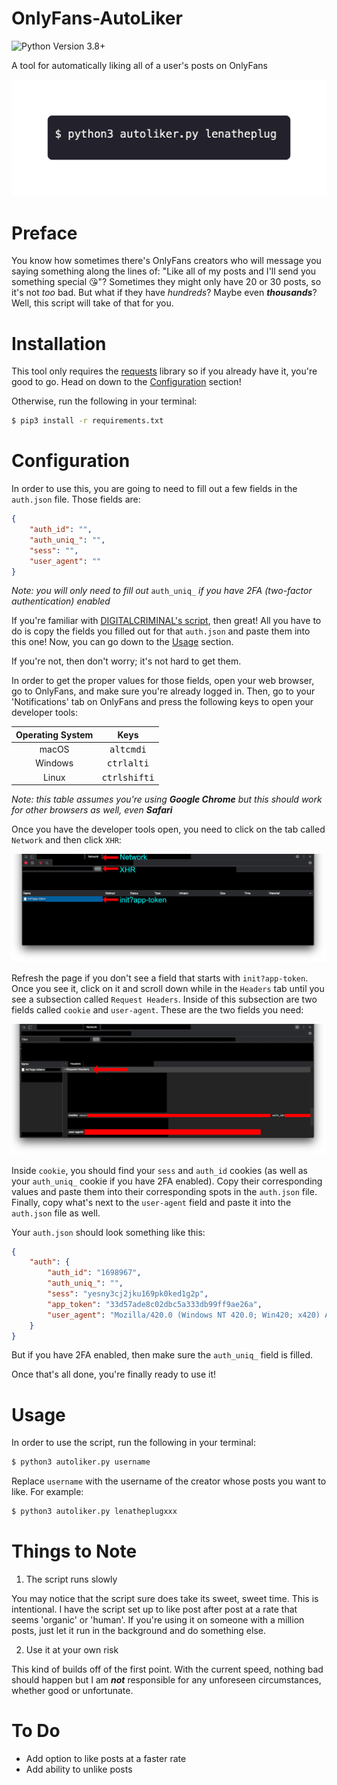# OnlyFans-AutoLiker
![Python Version 3.8+](https://img.shields.io/badge/python-3.8-%2338AFF0)

A tool for automatically liking all of a user's posts on OnlyFans

<img src="https://raw.githubusercontent.com/Amenly/OnlyFans-AutoLiker/main/images/autoliker.gif">

# Preface
You know how sometimes there's OnlyFans creators who will message you saying something along the lines of: "Like all of my posts and I'll send you something special 😘"? Sometimes they might only have 20 or 30 posts, so it's not *too* bad. But what if they have *hundreds*? Maybe even ***thousands***? Well, this script will take of that for you.
 
# Installation
This tool only requires the [requests](https://github.com/psf/requests) library so if you already have it, you're good to go. Head on down to the [Configuration](#configuration) section!
 
Otherwise, run the following in your terminal:
```sh
$ pip3 install -r requirements.txt
```
 
# Configuration
In order to use this, you are going to need to fill out a few fields in the `auth.json` file. Those fields are:

```json
{
    "auth_id": "",
    "auth_uniq_": "",
    "sess": "",
    "user_agent": ""
}
```
*Note: you will only need to fill out* `auth_uniq_` *if you have 2FA (two-factor authentication) enabled*

If you're familiar with [DIGITALCRIMINAL's script](https://github.com/DIGITALCRIMINAL/OnlyFans), then great! All you have to do is copy the fields you filled out for that `auth.json` and paste them into this one! Now, you can go down to the [Usage](#usage) section.

If you're not, then don't worry; it's not hard to get them.

In order to get the proper values for those fields, open your web browser, go to OnlyFans, and make sure you're already logged in. Then, go to your 'Notifications' tab on OnlyFans and press the following keys to open your developer tools:

| Operating System | Keys |
| :----------------: | :----: |
| macOS | <kbd>alt</kbd><kbd>cmd</kbd><kbd>i</kbd> |
| Windows | <kbd>ctrl</kbd><kbd>alt</kbd><kbd>i</kbd> |
| Linux | <kbd>ctrl</kbd><kbd>shift</kbd><kbd>i</kbd> |

*Note: this table assumes you're using **Google Chrome** but this should work for other browsers as well, even **Safari***

Once you have the developer tools open, you need to click on the tab called `Network` and then click `XHR`:

<img src="https://raw.githubusercontent.com/Amenly/OnlyFans-AutoLiker/main/images/network-xhr-init.png">

Refresh the page if you don't see a field that starts with `init?app-token`. Once you see it, click on it and scroll down while in the `Headers` tab until you see a subsection called `Request Headers`. Inside of this subsection are two fields called `cookie` and `user-agent`. These are the two fields you need:

<img src="https://raw.githubusercontent.com/Amenly/OnlyFans-AutoLiker/main/images/cookie-user_agent.png">

Inside `cookie`, you should find your `sess` and `auth_id` cookies (as well as your `auth_uniq_` cookie if you have 2FA enabled). Copy their corresponding values and paste them into their corresponding spots in the `auth.json` file. Finally, copy what's next to the `user-agent` field and paste it into the `auth.json` file as well.

Your `auth.json` should look something like this:

```json
{
    "auth": {
        "auth_id": "1698967",
        "auth_uniq_": "",
        "sess": "yesny3cj2jku169pk0ked1g2p",
        "app_token": "33d57ade8c02dbc5a333db99ff9ae26a",
        "user_agent": "Mozilla/420.0 (Windows NT 420.0; Win420; x420) AppleWebKit/420.420 (KHTML, like Gecko) Chrome/420.420.420.420 Safari/420.420"
    }
}
```

But if you have 2FA enabled, then make sure the `auth_uniq_` field is filled.

Once that's all done, you're finally ready to use it!

# Usage
In order to use the script, run the following in your terminal:

```sh
$ python3 autoliker.py username
```

Replace `username` with the username of the creator whose posts you want to like. For example:

```sh
$ python3 autoliker.py lenatheplugxxx
```

# Things to Note
1. The script runs slowly

You may notice that the script sure does take its sweet, sweet time. This is intentional. I have the script set up to like post after post at a rate that seems 'organic' or 'human'. If you're using it on someone with a million posts, just let it run in the background and do something else.

2. Use it at your own risk

This kind of builds off of the first point. With the current speed, nothing bad should happen but I am ***not*** responsible for any unforeseen circumstances, whether good or unfortunate.

# To Do

* Add option to like posts at a faster rate
* Add ability to unlike posts